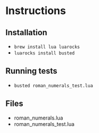 # Instructions

## Installation

* `brew install lua luarocks`
* `luarocks install busted`

## Running tests

* `busted roman_numerals_test.lua`

## Files

* roman_numerals.lua
* roman_numerals_test.lua



